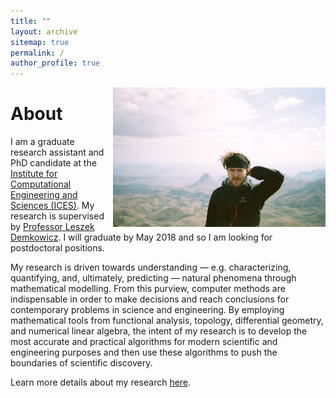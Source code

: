 ```yaml
---
title: ""
layout: archive
sitemap: true
permalink: /
author_profile: true
---
```


<img src="/assets/images/BigBend1.png" width="340px" alt="Brendan Keith" align="right" />

# About

I am a graduate research assistant and PhD candidate at the [Institute for Computational Engineering and Sciences (ICES)](https://www.ices.utexas.edu/).
My research is supervised by [Professor Leszek Demkowicz](http://users.ices.utexas.edu/~leszek/).
I will graduate by May 2018 and so I am looking for postdoctoral positions. <br>
<!-- 
I was a [Geophysical Fluid Dynamics fellow](http://www.whoi.edu/gfd/) at the Woods Hole Oceanographic Institution (WHOI) in 2017.
Previously, I obtained a M.Sc. in computational methods in aeronautical engineering from Imperial College London, and bachelor's degrees in both mathematics and mechanical engineering from the Universidad de los Andes (Colombia). -->

My research is driven towards understanding — e.g. characterizing, quantifying, and, ultimately, predicting — natural phenomena through mathematical modelling.
From this purview, computer methods are indispensable in order to make decisions and reach conclusions for contemporary problems in science and engineering.
By employing mathematical tools from functional analysis, topology, differential geometry, and numerical linear algebra, the intent of my research is to develop the most accurate and practical algorithms for modern scientific and engineering purposes and then use these algorithms to push the boundaries of scientific discovery.

<!-- Generally speaking, my research deals with the accurate and efficient numerical approximation of solutions to differential equations, especially those which arise in the modelling of complex physical systems.
Therefore, my research often deals with: (a) developing physical models for a given problem at hand; (b) discretizing the chosen model so that it 
I am interested in designing algorithms for these purposes which account for extrinsic outputs of the  -->

Learn more details about my research [here](/research/).

<!-- When I'm not doing research I'm probably either playing or watching "fútbol".
My clock definitely stops ticking every four years for the World Cup.
In my free time I also love to watch movies and TV series (advanced user: several thousand hours under my belt), browse youtube, read the news, enjoy books, and watch other sporting events like tennis (all hail Roger Federer) and baseball (go Cards!). -->